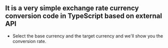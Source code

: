## It is a very simple exchange rate currency conversion code in TypeScript based on external API

- Select the base currency and the target currency and we'll show you the conversion rate.
